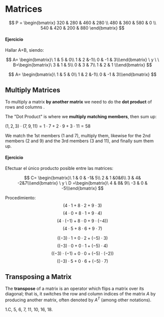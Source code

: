 # Matrices

$$
P =
\begin{bmatrix}
320 & 280 & 460 & 280 \\
480 & 360 & 580 & 0 \\
540 & 420 & 200 & 880
\end{bmatrix}
$$


#### Ejercicio

Hallar A+B, siendo:

 $$
 A= \begin{bmatrix}\ 1 & 5 & 0\\ 1 & 2 &-1\\ 0 & -1 & 3\\\end{bmatrix}   \   y \  \  B=\begin{bmatrix}\ 3 & 1 & 5\\ 0 & 3 & 7\\ 1 & 2 & 1 \\\end{bmatrix}
 $$

 $$ A= \begin{bmatrix}\ 1 & 5 & 0\\ 1 & 2 &-1\\ 0 & -1 & 3\\\end{bmatrix} $$


## Multiply Matrices

To multiply a matrix **by another matrix** we need to do the **dot product** of rows and columns .

The "Dot Product" is where we **multiply matching members**, then sum up:

$(1, 2, 3) \cdot (7, 9, 11) = 1\cdot7 + 2\cdot9 + 3\cdot11 = 58$

We match the 1st members (1 and 7), multiply them, likewise for the 2nd members (2 and 9) and the 3rd members (3 and 11), and finally sum them up.


#### Ejercicio 

Efectuar el único producto posible entre las matrices:
  
   $$ C= \begin{bmatrix}\ 1 & 0 & -1& 5\\ 2 & 1 &0&6\\ 3 & 4& -2&7\\\end{bmatrix}   \  y \ D =\begin{bmatrix}\ 4 & 8& 9\\ -3 & 0 & -5\\\end{bmatrix}  $$

Procedimiento:
$$ (4  \cdot 1 + 8 \cdot 2 + 9 \cdot 3) $$
$$ (4 \cdot 0 + 8 \cdot 1 + 9 \cdot 4) $$
$$ (4 \cdot (-1) + 8 \cdot 0 + 9 \cdot (-4)) $$
$$ (4 \cdot 5 + 8 \cdot 6 + 9 \cdot 7) $$



$$ ((-3) \cdot 1 + 0 \cdot 2 + (-5) \cdot 3) $$
$$ ((-3) \cdot 0 + 0 \cdot 1 + (-5) \cdot 4) $$
$$ ((-3) \cdot (-1) + 0 \cdot 0 + (-5) \cdot (-2)) $$
$$ ((-3) \cdot 5 + 0 \cdot 6 + (-5) \cdot 7) $$


## Transposing a Matrix

The **transpose** of a matrix is an operator which flips a matrix over its diagonal; that is, it switches the row and column indices of the matrix $A$ by producing another matrix, often denoted by $A^T$ (among other notations).






1.C, 5, 6, 7, 11, 10, 16, 18. 